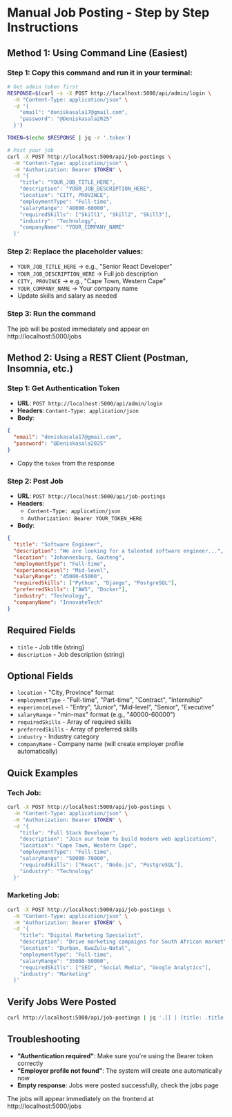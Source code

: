 # Manual Job Posting - Step by Step Instructions

## Method 1: Using Command Line (Easiest)

### Step 1: Copy this command and run it in your terminal:

```bash
# Get admin token first
RESPONSE=$(curl -s -X POST http://localhost:5000/api/admin/login \
  -H "Content-Type: application/json" \
  -d '{
    "email": "deniskasala17@gmail.com",
    "password": "@Deniskasala2025"
  }')

TOKEN=$(echo $RESPONSE | jq -r '.token')

# Post your job
curl -X POST http://localhost:5000/api/job-postings \
  -H "Content-Type: application/json" \
  -H "Authorization: Bearer $TOKEN" \
  -d '{
    "title": "YOUR_JOB_TITLE_HERE",
    "description": "YOUR_JOB_DESCRIPTION_HERE",
    "location": "CITY, PROVINCE",
    "employmentType": "Full-time",
    "salaryRange": "40000-60000",
    "requiredSkills": ["Skill1", "Skill2", "Skill3"],
    "industry": "Technology",
    "companyName": "YOUR_COMPANY_NAME"
  }'
```

### Step 2: Replace the placeholder values:
- `YOUR_JOB_TITLE_HERE` → e.g., "Senior React Developer"
- `YOUR_JOB_DESCRIPTION_HERE` → Full job description
- `CITY, PROVINCE` → e.g., "Cape Town, Western Cape"
- `YOUR_COMPANY_NAME` → Your company name
- Update skills and salary as needed

### Step 3: Run the command
The job will be posted immediately and appear on http://localhost:5000/jobs

## Method 2: Using a REST Client (Postman, Insomnia, etc.)

### Step 1: Get Authentication Token
- **URL**: `POST http://localhost:5000/api/admin/login`
- **Headers**: `Content-Type: application/json`
- **Body**:
```json
{
  "email": "deniskasala17@gmail.com",
  "password": "@Deniskasala2025"
}
```
- Copy the `token` from the response

### Step 2: Post Job
- **URL**: `POST http://localhost:5000/api/job-postings`
- **Headers**: 
  - `Content-Type: application/json`
  - `Authorization: Bearer YOUR_TOKEN_HERE`
- **Body**:
```json
{
  "title": "Software Engineer",
  "description": "We are looking for a talented software engineer...",
  "location": "Johannesburg, Gauteng",
  "employmentType": "Full-time",
  "experienceLevel": "Mid-level",
  "salaryRange": "45000-65000",
  "requiredSkills": ["Python", "Django", "PostgreSQL"],
  "preferredSkills": ["AWS", "Docker"],
  "industry": "Technology",
  "companyName": "InnovateTech"
}
```

## Required Fields
- `title` - Job title (string)
- `description` - Job description (string)

## Optional Fields
- `location` - "City, Province" format
- `employmentType` - "Full-time", "Part-time", "Contract", "Internship"
- `experienceLevel` - "Entry", "Junior", "Mid-level", "Senior", "Executive"
- `salaryRange` - "min-max" format (e.g., "40000-60000")
- `requiredSkills` - Array of required skills
- `preferredSkills` - Array of preferred skills
- `industry` - Industry category
- `companyName` - Company name (will create employer profile automatically)

## Quick Examples

### Tech Job:
```bash
curl -X POST http://localhost:5000/api/job-postings \
  -H "Content-Type: application/json" \
  -H "Authorization: Bearer $TOKEN" \
  -d '{
    "title": "Full Stack Developer",
    "description": "Join our team to build modern web applications",
    "location": "Cape Town, Western Cape",
    "employmentType": "Full-time",
    "salaryRange": "50000-70000",
    "requiredSkills": ["React", "Node.js", "PostgreSQL"],
    "industry": "Technology"
  }'
```

### Marketing Job:
```bash
curl -X POST http://localhost:5000/api/job-postings \
  -H "Content-Type: application/json" \
  -H "Authorization: Bearer $TOKEN" \
  -d '{
    "title": "Digital Marketing Specialist", 
    "description": "Drive marketing campaigns for South African market",
    "location": "Durban, KwaZulu-Natal",
    "employmentType": "Full-time",
    "salaryRange": "35000-50000",
    "requiredSkills": ["SEO", "Social Media", "Google Analytics"],
    "industry": "Marketing"
  }'
```

## Verify Jobs Were Posted
```bash
curl http://localhost:5000/api/job-postings | jq '.[] | {title: .title, location: .location}'
```

## Troubleshooting
- **"Authentication required"**: Make sure you're using the Bearer token correctly
- **"Employer profile not found"**: The system will create one automatically now
- **Empty response**: Jobs were posted successfully, check the jobs page

The jobs will appear immediately on the frontend at http://localhost:5000/jobs